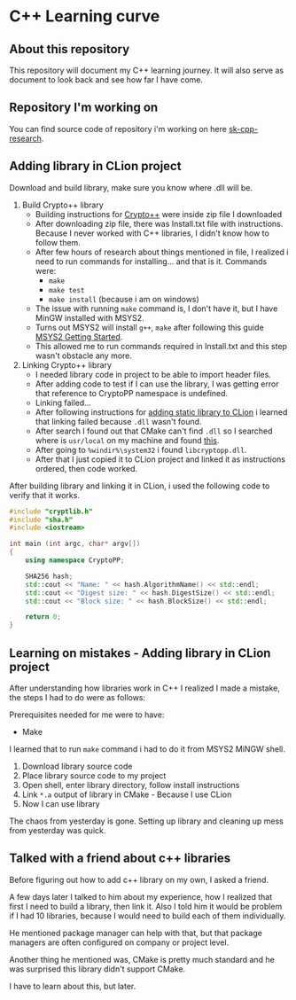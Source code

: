 # C++ Learning curve

## About this repository

This repository will document my C++ learning journey. It will also serve as document to look back and see how far I have come.

## Repository I'm working on

You can find source code of repository i'm working on here [sk-cpp-research](https://github.com/srele96/sk-cpp-research).

## Adding library in CLion project

Download and build library, make sure you know where .dll will be.

1. Build Crypto++ library
    - Building instructions for [Crypto++](https://cryptopp.com/) were inside zip file I downloaded
    - After downloading zip file, there was Install.txt file with instructions. Because I never worked with C++ libraries, I didn't know how to follow them.
    - After few hours of research about things mentioned in file, I realized i need to run commands for installing... and that is it. Commands were:
        - `make`
        - `make test`
        - `make install` (because i am on windows)
    - The issue with running `make` command is, I don't have it, but I have MinGW installed with MSYS2.
    - Turns out MSYS2 will install `g++`, `make` after following this guide [MSYS2 Getting Started](https://www.msys2.org/).
    - This allowed me to run commands required in Install.txt and this step wasn't obstacle any more.
2. Linking Crypto++ library
    - I needed library code in project to be able to import header files.
    - After adding code to test if I can use the library, I was getting error that reference to CryptoPP namespace is undefined.
    - Linking failed...
    - After following instructions for [adding static library to CLion](https://www.jetbrains.com/help/clion/quick-cmake-tutorial.html#static-libs) i learned that linking failed because `.dll` wasn't found.
    - After search I found out that CMake can't find `.dll` so I searched where is `usr/local` on my machine and found [this](https://stackoverflow.com/questions/38230041/what-is-the-equivalent-of-usr-lib-on-windows).
    - After going to `%windir%\system32` i found `libcryptopp.dll`.
    - After that I just copied it to CLion project and linked it as instructions ordered, then code worked.

After building library and linking it in CLion, i used the following code to verify that it works.

```cpp
#include "cryptlib.h"
#include "sha.h"
#include <iostream>

int main (int argc, char* argv[])
{
    using namespace CryptoPP;

    SHA256 hash;	
    std::cout << "Name: " << hash.AlgorithmName() << std::endl;
    std::cout << "Digest size: " << hash.DigestSize() << std::endl;
    std::cout << "Block size: " << hash.BlockSize() << std::endl;

    return 0; 
}
```

## Learning on mistakes - Adding library in CLion project

After understanding how libraries work in C++ I realized I made a mistake, the steps I had to do were as follows:

Prerequisites needed for me were to have:

- Make

I learned that to run `make` command i had to do it from MSYS2 MiNGW shell.

1. Download library source code
2. Place library source code to my project
3. Open shell, enter library directory, follow install instructions
4. Link `*.a` output of library in CMake - Because I use CLion
5. Now I can use library

The chaos from yesterday is gone. Setting up library and cleaning up mess from yesterday was quick.

## Talked with a friend about c++ libraries

Before figuring out how to add c++ library on my own, I asked a friend.

A few days later I talked to him about my experience, how I realized that first I need to build a library, then link it. Also I told him it would be problem if I had 10 libraries, because I would need to build each of them individually.

He mentioned package manager can help with that, but that package managers are often configured on company or project level.

Another thing he mentioned was, CMake is pretty much standard and he was surprised this library didn't support CMake.

I have to learn about this, but later.

